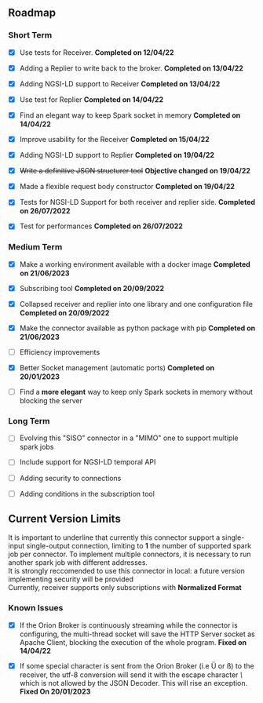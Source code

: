 
## Roadmap

### Short Term

- [x] Use tests for Receiver. **Completed on 12/04/22**
- [x] Adding a Replier to write back to the broker. **Completed on 13/04/22**
- [x] Adding NGSI-LD support to Receiver **Completed on 13/04/22**
- [x] Use test for Replier **Completed on 14/04/22**
- [x] Find an elegant way to keep Spark socket in memory **Completed on 14/04/22**
- [x] Improve usability for the Receiver **Completed on 15/04/22**
- [x] Adding NGSI-LD support to Replier **Completed on 19/04/22**
- [x] ~~Write a definitive JSON structurer tool~~ **Objective changed on 19/04/22**
- [x] Made a flexible request body constructor **Completed on 19/04/22**
- [x] Tests for NGSI-LD Support for both receiver and replier side. **Completed on 26/07/2022**
- [x] Test for performances **Completed on 26/07/2022**


### Medium Term

- [x] Make a working environment available with a docker image **Completed on 21/06/2023**
- [x] Subscribing tool **Completed on 20/09/2022**
- [x] Collapsed receiver and replier into one library and one configuration file **Completed on 20/09/2022**
- [x] Make the connector available as python package with pip **Completed on 21/06/2023**
- [ ] Efficiency improvements
- [x] Better Socket management (automatic ports) **Completed on 20/01/2023** 
- [ ] Find a **more elegant** way to keep only Spark sockets in memory without blocking the server



### Long Term

- [ ] Evolving this "SISO" connector in a "MIMO" one to support multiple spark jobs
- [ ] Include support for NGSI-LD temporal API
- [ ] Adding security to connections
- [ ] Adding conditions in the subscription tool



## Current Version Limits

It is important to underline that currently this connector support a single-input single-output connection, limiting to **1** the number of supported spark job per connector. To implement multiple connectors, it is necessary to run another spark job with different addresses.  <br />
It is strongly reccomended to use this connector in local: a future version implementing security will be provided <br />
Currently, receiver supports only subscriptions with **Normalized Format**

### Known Issues

- [x] If the Orion Broker is continuously streaming while the connector is configuring, the multi-thread socket will save the HTTP Server socket as Apache Client, blocking the execution of the whole program. **Fixed on 14/04/22**
- [x] If some special character is sent from the Orion Broker (i.e Ü or ß) to the receiver, the utf-8 conversion will send it with the escape character *\\* which is not allowed by the JSON Decoder. This will rise an exception. **Fixed On 20/01/2023**

